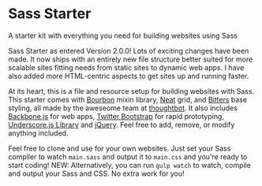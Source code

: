 Sass Starter
============

A starter kit with everything you need for building websites using Sass

Sass Starter as entered Version 2.0.0! Lots of exciting changes have been made. It now ships with an entirely new file structure better suited for more scalable sites  fitting needs from static sites to dynamic web apps. I have also added more HTML-centric aspects to get sites up and running faster.

At its heart, this is a file and resource setup for building websites with Sass. This starter comes with [Bourbon](www.bourbon.io) mixin library, [Neat](www.neat.bourbon.io) grid, and [Bitters](www.bitters.bourbon.io) base styling, all made by the aweseome team at [thoughtbot](http://thoughtbot.com/).  It also includes [Backbone.js](http://backbonejs.org/) for web apps, [Twitter Bootstrap](http://getbootstrap.com/) for rapid prototyping, [Underscore.js Library](http://underscorejs.org/) and [jQuery](https://jquery.com/). Feel free to add, remove, or modify anything included.

Feel free to clone and use for your own websites. Just set your Sass compiler to watch ```main.sass``` and output it to ```main.css``` and you're ready to start coding! NEW: Alternatively, you can run `gulp watch` to watch, compile and output your Sass and CSS. No extra work for you! 


